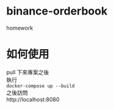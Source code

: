 # binance-orderbook

homework

# 如何使用

pull 下來專案之後  
執行  
`docker-compose up --build`  
之後訪問  
http://localhost:8080
